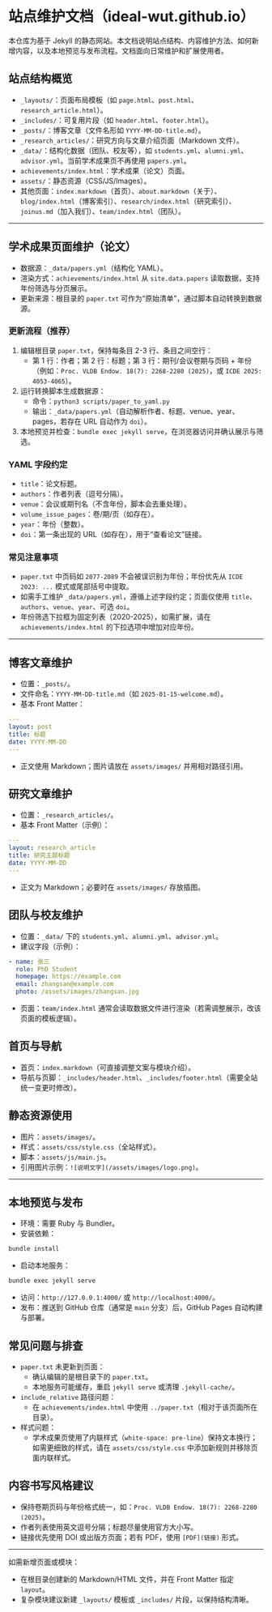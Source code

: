 # 站点维护文档（ideal-wut.github.io）

本仓库为基于 Jekyll 的静态网站。本文档说明站点结构、内容维护方法、如何新增内容，以及本地预览与发布流程。文档面向日常维护和扩展使用者。

## 站点结构概览
- `_layouts/`：页面布局模板（如 `page.html`、`post.html`、`research_article.html`）。
- `_includes/`：可复用片段（如 `header.html`、`footer.html`）。
- `_posts/`：博客文章（文件名形如 `YYYY-MM-DD-title.md`）。
- `_research_articles/`：研究方向与文章介绍页面（Markdown 文件）。
- `_data/`：结构化数据（团队、校友等），如 `students.yml`、`alumni.yml`、`advisor.yml`。当前学术成果页不再使用 `papers.yml`。
- `achievements/index.html`：学术成果（论文）页面。
- `assets/`：静态资源（CSS/JS/Images）。
- 其他页面：`index.markdown`（首页）、`about.markdown`（关于）、`blog/index.html`（博客索引）、`research/index.html`（研究索引）、`joinus.md`（加入我们）、`team/index.html`（团队）。

---

## 学术成果页面维护（论文）
- 数据源：`_data/papers.yml`（结构化 YAML）。
- 渲染方式：`achievements/index.html` 从 `site.data.papers` 读取数据，支持年份筛选与分页展示。
- 更新来源：根目录的 `paper.txt` 可作为“原始清单”，通过脚本自动转换到数据源。

### 更新流程（推荐）
1. 编辑根目录 `paper.txt`，保持每条目 2-3 行、条目之间空行：
   - 第 1 行：作者；第 2 行：标题；第 3 行：期刊/会议卷期与页码 + 年份（例如：`Proc. VLDB Endow. 18(7): 2268-2280 (2025)`，或 `ICDE 2025: 4053-4065`）。
2. 运行转换脚本生成数据源：
   - 命令：`python3 scripts/paper_to_yaml.py`
   - 输出：`_data/papers.yml`（自动解析作者、标题、venue、year、pages，若存在 URL 自动作为 `doi`）。
3. 本地预览并检查：`bundle exec jekyll serve`，在浏览器访问并确认展示与筛选。

### YAML 字段约定
- `title`：论文标题。
- `authors`：作者列表（逗号分隔）。
- `venue`：会议或期刊名（不含年份，脚本会去重处理）。
- `volume_issue_pages`：卷/期/页（如存在）。
- `year`：年份（整数）。
- `doi`：第一条出现的 URL（如存在），用于“查看论文”链接。

### 常见注意事项
- `paper.txt` 中页码如 `2077-2089` 不会被误识别为年份；年份优先从 `ICDE 2023: ...` 模式或尾部括号中提取。
- 如需手工维护 `_data/papers.yml`，遵循上述字段约定；页面仅使用 `title`、`authors`、`venue`、`year`、可选 `doi`。
- 年份筛选下拉框为固定列表（2020-2025），如需扩展，请在 `achievements/index.html` 的下拉选项中增加对应年份。


---

## 博客文章维护
- 位置：`_posts/`。
- 文件命名：`YYYY-MM-DD-title.md`（如 `2025-01-15-welcome.md`）。
- 基本 Front Matter：
```yaml
---
layout: post
title: 标题
date: YYYY-MM-DD
---
```
- 正文使用 Markdown；图片请放在 `assets/images/` 并用相对路径引用。

## 研究文章维护
- 位置：`_research_articles/`。
- 基本 Front Matter（示例）：
```yaml
---
layout: research_article
title: 研究主题标题
date: YYYY-MM-DD
---
```
- 正文为 Markdown；必要时在 `assets/images/` 存放插图。

## 团队与校友维护
- 位置：`_data/` 下的 `students.yml`、`alumni.yml`、`advisor.yml`。
- 建议字段（示例）：
```yaml
- name: 张三
  role: PhD Student
  homepage: https://example.com
  email: zhangsan@example.com
  photo: /assets/images/zhangsan.jpg
```
- 页面：`team/index.html` 通常会读取数据文件进行渲染（若需调整展示，改该页面的模板逻辑）。

## 首页与导航
- 首页：`index.markdown`（可直接调整文案与模块介绍）。
- 导航与页脚：`_includes/header.html`、`_includes/footer.html`（需要全站统一变更时修改）。

## 静态资源使用
- 图片：`assets/images/`。
- 样式：`assets/css/style.css`（全站样式）。
- 脚本：`assets/js/main.js`。
- 引用图片示例：`![说明文字](/assets/images/logo.png)`。

---

## 本地预览与发布
- 环境：需要 Ruby 与 Bundler。
- 安装依赖：
```bash
bundle install
```
- 启动本地服务：
```bash
bundle exec jekyll serve
```
- 访问：`http://127.0.0.1:4000/` 或 `http://localhost:4000/`。
- 发布：推送到 GitHub 仓库（通常是 `main` 分支）后，GitHub Pages 自动构建与部署。

## 常见问题与排查
- `paper.txt` 未更新到页面：
  - 确认编辑的是根目录下的 `paper.txt`。
  - 本地服务可能缓存，重启 `jekyll serve` 或清理 `.jekyll-cache/`。
- `include_relative` 路径问题：
  - 在 `achievements/index.html` 中使用 `../paper.txt`（相对于该页面所在目录）。
- 样式问题：
  - 学术成果页使用了内联样式（`white-space: pre-line`）保持文本换行；如需更细致的样式，请在 `assets/css/style.css` 中添加新规则并移除页面内联样式。

## 内容书写风格建议
- 保持卷期页码与年份格式统一，如：`Proc. VLDB Endow. 18(7): 2268-2280 (2025)`。
- 作者列表使用英文逗号分隔；标题尽量使用官方大小写。
- 链接优先使用 DOI 或出版方页面；若有 PDF，使用 `[PDF](链接)` 形式。

---

如需新增页面或模块：
- 在根目录创建新的 Markdown/HTML 文件，并在 Front Matter 指定 `layout`。
- 复杂模块建议新建 `_layouts/` 模板或 `_includes/` 片段，以保持结构清晰。